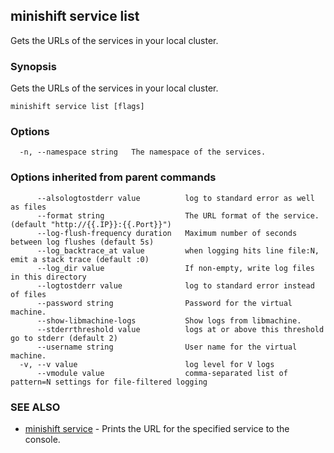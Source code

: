## minishift service list

Gets the URLs of the services in your local cluster.

### Synopsis


Gets the URLs of the services in your local cluster.

```
minishift service list [flags]
```

### Options

```
  -n, --namespace string   The namespace of the services.
```

### Options inherited from parent commands

```
      --alsologtostderr value          log to standard error as well as files
      --format string                  The URL format of the service. (default "http://{{.IP}}:{{.Port}}")
      --log-flush-frequency duration   Maximum number of seconds between log flushes (default 5s)
      --log_backtrace_at value         when logging hits line file:N, emit a stack trace (default :0)
      --log_dir value                  If non-empty, write log files in this directory
      --logtostderr value              log to standard error instead of files
      --password string                Password for the virtual machine.
      --show-libmachine-logs           Show logs from libmachine.
      --stderrthreshold value          logs at or above this threshold go to stderr (default 2)
      --username string                User name for the virtual machine.
  -v, --v value                        log level for V logs
      --vmodule value                  comma-separated list of pattern=N settings for file-filtered logging
```

### SEE ALSO
* [minishift service](minishift_service.md)	 - Prints the URL for the specified service to the console.

